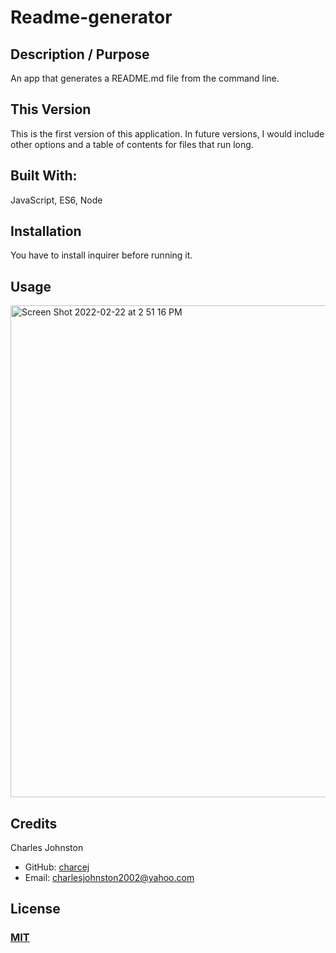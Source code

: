 
# Readme-generator
## Description / Purpose
An app that generates a README.md file from the command line.
## This Version
This is the first version of this application. In future versions, I would include other options and a table of contents for files that run long.
## Built With:
 JavaScript, ES6, Node
## Installation
You have to install inquirer before running it.
## Usage
<img width="787" alt="Screen Shot 2022-02-22 at 2 51 16 PM" src="https://user-images.githubusercontent.com/94859458/155209030-a446151d-2d79-4cb0-bf4c-48c0f003dbcc.png">

## Credits
Charles Johnston
* GitHub: [charcej](https://github.com/charcej)
* Email: 
[charlesjohnston2002@yahoo.com](mailto:charlesjohnston2002@yahoo.com)
## License
### [MIT](https://opensource.org/licenses/MIT)
  